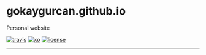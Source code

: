 # gokaygurcan.github.io
Personal website

[![travis](https://img.shields.io/travis/gokaygurcan/gokaygurcan.github.io.svg?style=flat-square)](https://travis-ci.org/gokaygurcan/gokaygurcan.github.io)
[![xo](https://img.shields.io/badge/code_style-XO-5ed9c7.svg)](https://github.com/sindresorhus/xo)
[![license](https://img.shields.io/github/license/gokaygurcan/gokaygurcan.github.io.svg?style=flat-square)](https://github.com/gokaygurcan/gokaygurcan.github.io)

---

